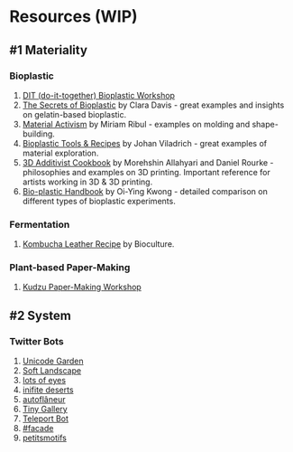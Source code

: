 # Resources (WIP)
## #1 Materiality
### Bioplastic
1. [DIT (do-it-together) Bioplastic Workshop](https://docs.google.com/presentation/d/1t4sRAW5a2WF1wRviMrBfHYIMqutQ26KYMfxUTWj9tdU/edit?usp=sharing)
1. [The Secrets of Bioplastic](https://issuu.com/nat_arc/docs/the_secrets_of_bioplastic_) by Clara Davis - great examples and insights on gelatin-based bioplastic.
1. [Material Activism](https://issuu.com/miriamribul/docs/miriam_ribul_recipes_for_material_a) by Miriam Ribul - examples on molding and shape-building.
1. [Bioplastic Tools & Recipes](https://issuu.com/johanviladrich/docs/bioplastic) by Johan Viladrich - great examples of material exploration. 
1. [3D Additivist Cookbook](http://www.morehshin.com/3d_additivist_cookbook/) by Morehshin Allahyari and Daniel Rourke - philosophies and examples on 3D printing. Important reference for artists working in 3D & 3D printing. 
1. [Bio-plastic Handbook](https://issuu.com/oi-ying/docs/bio-plastic_handbook2) by Oi-Ying Kwong - detailed comparison on different types of bioplastic experiments. 

### Fermentation
1. [Kombucha Leather Recipe](https://drive.google.com/open?id=0ByT1im7tzFVbUUhnT0hTMkdZLTRKNThDSzZtMXRpcnJYWFlv) by Bioculture. 

### Plant-based Paper-Making
1. [Kudzu Paper-Making Workshop](https://docs.google.com/presentation/d/1oEpA87_T3RbT-6uz1aUCBwn0vKWiBa_VV4lbCal-tRE/edit#slide=id.g3ff73a27c6_0_28)

## #2 System
### Twitter Bots
1. [Unicode Garden](https://twitter.com/unicode_garden)
1. [Soft Landscape](https://twitter.com/softlandscapes)
1. [lots of eyes](https://twitter.com/lotsofeyes)
1. [inifite deserts](https://twitter.com/infinitedeserts)
1. [autoflâneur](https://twitter.com/autoflaneur)
1. [Tiny Gallery](https://twitter.com/thetinygallery)
1. [Teleport Bot](https://twitter.com/bot_teleport)
1. [#facade](https://twitter.com/hashfacade)
1. [petitsmotifs](https://twitter.com/petitsmotifs)
